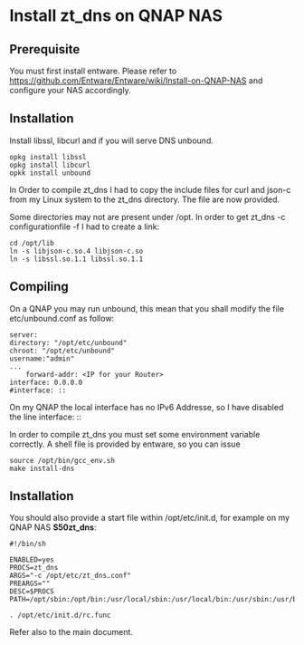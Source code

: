 # Install zt\_dns on QNAP NAS

## Prerequisite

You must first install entware. Please refer to https://github.com/Entware/Entware/wiki/Install-on-QNAP-NAS and configure your NAS accordingly.


## Installation
  
Install libssl, libcurl and if you will serve DNS unbound.

```
opkg install libssl
opkg install libcurl
opkk install unbound
```

In Order to compile zt\_dns I had to copy the include files for curl and json-c from my Linux system to the zt\_dns directory. The file are now provided.

Some directories may not are present under /opt. In order to get zt\_dns -c configurationfile -f I had to create a link:

```
cd /opt/lib
ln -s libjson-c.so.4 libjson-c.so
ln -s libssl.so.1.1 libssl.so.1.1
```


## Compiling

On a QNAP you may run unbound, this mean that you shall modify the file etc/unbound.conf as follow:

```
server:
directory: "/opt/etc/unbound"
chroot: "/opt/etc/unbound"
username:"admin"
...
	forward-addr: <IP for your Router>
interface: 0.0.0.0
#interface: ::
```

On my QNAP the local interface has no IPv6 Addresse, so I have disabled the
line interface: ::

In order to compile zt\_dns you must set some environment variable correctly. A shell file is provided by entware, so you can issue

```
source /opt/bin/gcc_env.sh
make install-dns
```

## Installation
 
You should also provide a start file within /opt/etc/init.d, for example on my QNAP NAS **S50zt\_dns**:

```
#!/bin/sh

ENABLED=yes
PROCS=zt_dns
ARGS="-c /opt/etc/zt_dns.conf"
PREARGS=""
DESC=$PROCS
PATH=/opt/sbin:/opt/bin:/usr/local/sbin:/usr/local/bin:/usr/sbin:/usr/bin:/sbin:/bin

. /opt/etc/init.d/rc.func

```

Refer also to the main document.
